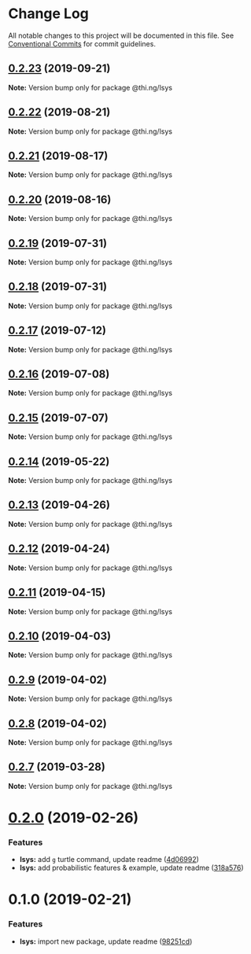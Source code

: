 # Change Log

All notable changes to this project will be documented in this file.
See [Conventional Commits](https://conventionalcommits.org) for commit guidelines.

## [0.2.23](https://github.com/thi-ng/umbrella/compare/@thi.ng/lsys@0.2.22...@thi.ng/lsys@0.2.23) (2019-09-21)

**Note:** Version bump only for package @thi.ng/lsys





## [0.2.22](https://github.com/thi-ng/umbrella/compare/@thi.ng/lsys@0.2.21...@thi.ng/lsys@0.2.22) (2019-08-21)

**Note:** Version bump only for package @thi.ng/lsys





## [0.2.21](https://github.com/thi-ng/umbrella/compare/@thi.ng/lsys@0.2.20...@thi.ng/lsys@0.2.21) (2019-08-17)

**Note:** Version bump only for package @thi.ng/lsys





## [0.2.20](https://github.com/thi-ng/umbrella/compare/@thi.ng/lsys@0.2.19...@thi.ng/lsys@0.2.20) (2019-08-16)

**Note:** Version bump only for package @thi.ng/lsys





## [0.2.19](https://github.com/thi-ng/umbrella/compare/@thi.ng/lsys@0.2.18...@thi.ng/lsys@0.2.19) (2019-07-31)

**Note:** Version bump only for package @thi.ng/lsys





## [0.2.18](https://github.com/thi-ng/umbrella/compare/@thi.ng/lsys@0.2.17...@thi.ng/lsys@0.2.18) (2019-07-31)

**Note:** Version bump only for package @thi.ng/lsys





## [0.2.17](https://github.com/thi-ng/umbrella/compare/@thi.ng/lsys@0.2.16...@thi.ng/lsys@0.2.17) (2019-07-12)

**Note:** Version bump only for package @thi.ng/lsys





## [0.2.16](https://github.com/thi-ng/umbrella/compare/@thi.ng/lsys@0.2.15...@thi.ng/lsys@0.2.16) (2019-07-08)

**Note:** Version bump only for package @thi.ng/lsys





## [0.2.15](https://github.com/thi-ng/umbrella/compare/@thi.ng/lsys@0.2.14...@thi.ng/lsys@0.2.15) (2019-07-07)

**Note:** Version bump only for package @thi.ng/lsys





## [0.2.14](https://github.com/thi-ng/umbrella/compare/@thi.ng/lsys@0.2.13...@thi.ng/lsys@0.2.14) (2019-05-22)

**Note:** Version bump only for package @thi.ng/lsys





## [0.2.13](https://github.com/thi-ng/umbrella/compare/@thi.ng/lsys@0.2.12...@thi.ng/lsys@0.2.13) (2019-04-26)

**Note:** Version bump only for package @thi.ng/lsys





## [0.2.12](https://github.com/thi-ng/umbrella/compare/@thi.ng/lsys@0.2.11...@thi.ng/lsys@0.2.12) (2019-04-24)

**Note:** Version bump only for package @thi.ng/lsys





## [0.2.11](https://github.com/thi-ng/umbrella/compare/@thi.ng/lsys@0.2.10...@thi.ng/lsys@0.2.11) (2019-04-15)

**Note:** Version bump only for package @thi.ng/lsys





## [0.2.10](https://github.com/thi-ng/umbrella/compare/@thi.ng/lsys@0.2.9...@thi.ng/lsys@0.2.10) (2019-04-03)

**Note:** Version bump only for package @thi.ng/lsys





## [0.2.9](https://github.com/thi-ng/umbrella/compare/@thi.ng/lsys@0.2.8...@thi.ng/lsys@0.2.9) (2019-04-02)

**Note:** Version bump only for package @thi.ng/lsys





## [0.2.8](https://github.com/thi-ng/umbrella/compare/@thi.ng/lsys@0.2.7...@thi.ng/lsys@0.2.8) (2019-04-02)

**Note:** Version bump only for package @thi.ng/lsys





## [0.2.7](https://github.com/thi-ng/umbrella/compare/@thi.ng/lsys@0.2.6...@thi.ng/lsys@0.2.7) (2019-03-28)

**Note:** Version bump only for package @thi.ng/lsys







# [0.2.0](https://github.com/thi-ng/umbrella/compare/@thi.ng/lsys@0.1.0...@thi.ng/lsys@0.2.0) (2019-02-26)


### Features

* **lsys:** add `g` turtle command, update readme ([4d06992](https://github.com/thi-ng/umbrella/commit/4d06992))
* **lsys:** add probabilistic features & example, update readme ([318a576](https://github.com/thi-ng/umbrella/commit/318a576))



# 0.1.0 (2019-02-21)


### Features

* **lsys:** import new package, update readme ([98251cd](https://github.com/thi-ng/umbrella/commit/98251cd))
